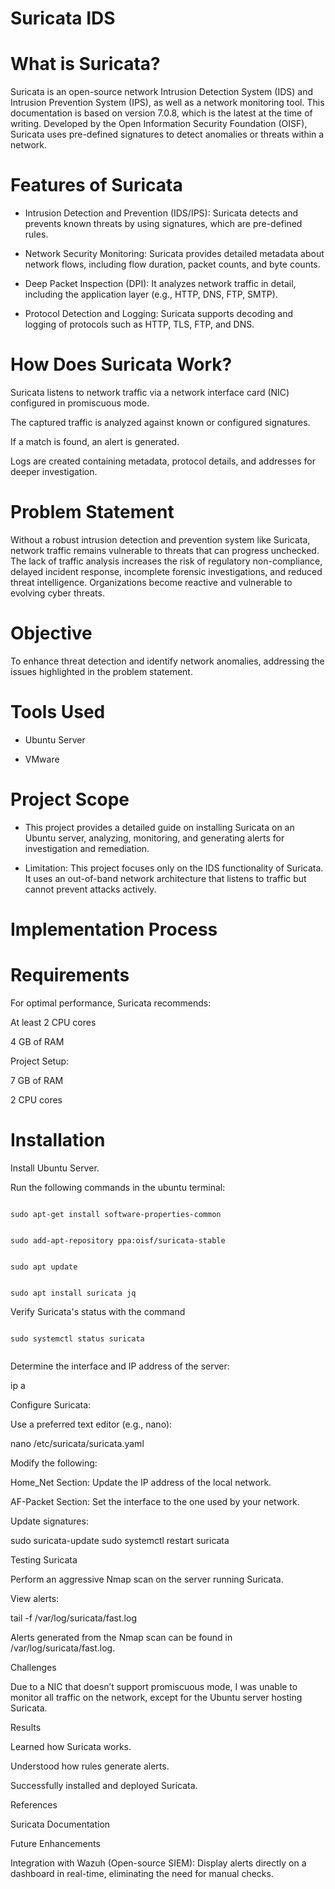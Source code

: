 # Suricata IDS

# What is Suricata?

Suricata is an open-source network Intrusion Detection System (IDS) and Intrusion Prevention System (IPS), as well as a network monitoring tool. This documentation is based on version 7.0.8, which is the latest at the time of writing. Developed by the Open Information Security Foundation (OISF), Suricata uses pre-defined signatures to detect anomalies or threats within a network.

# Features of Suricata

* Intrusion Detection and Prevention (IDS/IPS): Suricata detects and prevents known threats by using signatures, which are pre-defined rules.

* Network Security Monitoring: Suricata provides detailed metadata about network flows, including flow duration, packet counts, and byte counts.

* Deep Packet Inspection (DPI): It analyzes network traffic in detail, including the application layer (e.g., HTTP, DNS, FTP, SMTP).

* Protocol Detection and Logging: Suricata supports decoding and logging of protocols such as HTTP, TLS, FTP, and DNS.

# How Does Suricata Work?

Suricata listens to network traffic via a network interface card (NIC) configured in promiscuous mode.

The captured traffic is analyzed against known or configured signatures.

If a match is found, an alert is generated.

Logs are created containing metadata, protocol details, and addresses for deeper investigation.

# Problem Statement

Without a robust intrusion detection and prevention system like Suricata, network traffic remains vulnerable to threats that can progress unchecked. The lack of traffic analysis increases the risk of regulatory non-compliance, delayed incident response, incomplete forensic investigations, and reduced threat intelligence. Organizations become reactive and vulnerable to evolving cyber threats.

# Objective

To enhance threat detection and identify network anomalies, addressing the issues highlighted in the problem statement.

# Tools Used

* Ubuntu Server

* VMware

# Project Scope

* This project provides a detailed guide on installing Suricata on an Ubuntu server, analyzing, monitoring, and generating alerts for investigation and remediation.

* Limitation: This project focuses only on the IDS functionality of Suricata. It uses an out-of-band network architecture that listens to traffic but cannot prevent attacks actively.

# Implementation Process

# Requirements

For optimal performance, Suricata recommends:

At least 2 CPU cores

4 GB of RAM

Project Setup:

7 GB of RAM

2 CPU cores

# Installation

Install Ubuntu Server.


Run the following commands in the ubuntu terminal:

``````

sudo apt-get install software-properties-common

``````


``````

sudo add-apt-repository ppa:oisf/suricata-stable

``````


``````

sudo apt update

``````

``````

sudo apt install suricata jq

``````

Verify Suricata's status with the command 

``````

sudo systemctl status suricata


``````

Determine the interface and IP address of the server:

ip a

Configure Suricata:

Use a preferred text editor (e.g., nano):

nano /etc/suricata/suricata.yaml

Modify the following:

Home_Net Section: Update the IP address of the local network.

AF-Packet Section: Set the interface to the one used by your network.

Update signatures:

sudo suricata-update
sudo systemctl restart suricata

Testing Suricata

Perform an aggressive Nmap scan on the server running Suricata.

View alerts:

tail -f /var/log/suricata/fast.log

Alerts generated from the Nmap scan can be found in /var/log/suricata/fast.log.

Challenges

Due to a NIC that doesn’t support promiscuous mode, I was unable to monitor all traffic on the network, except for the Ubuntu server hosting Suricata.

Results

Learned how Suricata works.

Understood how rules generate alerts.

Successfully installed and deployed Suricata.

References

Suricata Documentation

Future Enhancements

Integration with Wazuh (Open-source SIEM): Display alerts directly on a dashboard in real-time, eliminating the need for manual checks.
